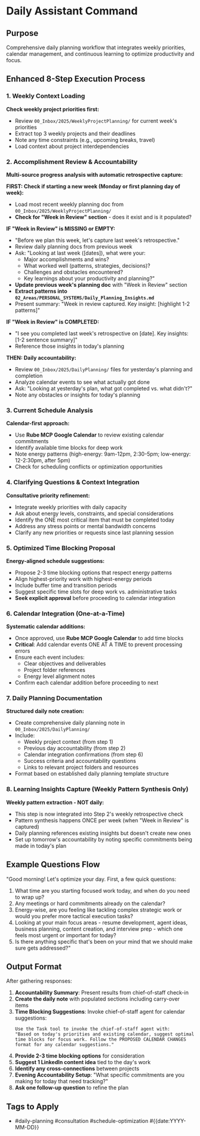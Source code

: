 # Daily Assistant Command

## Purpose
Comprehensive daily planning workflow that integrates weekly priorities, calendar management, and continuous learning to optimize productivity and focus.

## Enhanced 8-Step Execution Process

### 1. Weekly Context Loading
**Check weekly project priorities first:**
- Review `00_Inbox/2025/WeeklyProjectPlanning/` for current week's priorities
- Extract top 3 weekly projects and their deadlines
- Note any time constraints (e.g., upcoming breaks, travel)
- Load context about project interdependencies

### 2. Accomplishment Review & Accountability
**Multi-source progress analysis with automatic retrospective capture:**

**FIRST: Check if starting a new week (Monday or first planning day of week):**
- Load most recent weekly planning doc from `00_Inbox/2025/WeeklyProjectPlanning/`
- **Check for "Week in Review" section** - does it exist and is it populated?

**IF "Week in Review" is MISSING or EMPTY:**
- "Before we plan this week, let's capture last week's retrospective."
- Review daily planning docs from previous week
- Ask: "Looking at last week ([dates]), what were your:
  - Major accomplishments and wins?
  - What worked well (patterns, strategies, decisions)?
  - Challenges and obstacles encountered?
  - Key learnings about your productivity and planning?"
- **Update previous week's planning doc** with "Week in Review" section
- **Extract patterns into `02_Areas/PERSONAL_SYSTEMS/Daily_Planning_Insights.md`**
- Present summary: "Week in review captured. Key insight: [highlight 1-2 patterns]"

**IF "Week in Review" is COMPLETED:**
- "I see you completed last week's retrospective on [date]. Key insights: [1-2 sentence summary]"
- Reference those insights in today's planning

**THEN: Daily accountability:**
- Review `00_Inbox/2025/DailyPlanning/` files for yesterday's planning and completion
- Analyze calendar events to see what actually got done
- Ask: "Looking at yesterday's plan, what got completed vs. what didn't?"
- Note any obstacles or insights for today's planning

### 3. Current Schedule Analysis
**Calendar-first approach:**
- Use **Rube MCP Google Calendar** to review existing calendar commitments
- Identify available time blocks for deep work
- Note energy patterns (high-energy: 9am-12pm, 2:30-5pm; low-energy: 12-2:30pm, after 5pm)
- Check for scheduling conflicts or optimization opportunities

### 4. Clarifying Questions & Context Integration
**Consultative priority refinement:**
- Integrate weekly priorities with daily capacity
- Ask about energy levels, constraints, and special considerations
- Identify the ONE most critical item that must be completed today
- Address any stress points or mental bandwidth concerns
- Clarify any new priorities or requests since last planning session

### 5. Optimized Time Blocking Proposal
**Energy-aligned schedule suggestions:**
- Propose 2-3 time blocking options that respect energy patterns
- Align highest-priority work with highest-energy periods
- Include buffer time and transition periods
- Suggest specific time slots for deep work vs. administrative tasks
- **Seek explicit approval** before proceeding to calendar integration

### 6. Calendar Integration (One-at-a-Time)
**Systematic calendar additions:**
- Once approved, use **Rube MCP Google Calendar** to add time blocks
- **Critical**: Add calendar events ONE AT A TIME to prevent processing errors
- Ensure each event includes:
  - Clear objectives and deliverables
  - Project folder references
  - Energy level alignment notes
- Confirm each calendar addition before proceeding to next

### 7. Daily Planning Documentation
**Structured daily note creation:**
- Create comprehensive daily planning note in `00_Inbox/2025/DailyPlanning/`
- Include:
  - Weekly project context (from step 1)
  - Previous day accountability (from step 2)
  - Calendar integration confirmations (from step 6)
  - Success criteria and accountability questions
  - Links to relevant project folders and resources
- Format based on established daily planning template structure

### 8. Learning Insights Capture (Weekly Pattern Synthesis Only)
**Weekly pattern extraction - NOT daily:**
- This step is now integrated into Step 2's weekly retrospective check
- Pattern synthesis happens ONCE per week (when "Week in Review" is captured)
- Daily planning references existing insights but doesn't create new ones
- Set up tomorrow's accountability by noting specific commitments being made in today's plan

## Example Questions Flow

"Good morning! Let's optimize your day. First, a few quick questions:

1. What time are you starting focused work today, and when do you need to wrap up?
2. Any meetings or hard commitments already on the calendar?
3. Energy-wise, are you feeling like tackling complex strategic work or would you prefer more tactical execution tasks?
4. Looking at your main focus areas - resume development, agent ideas, business planning, content creation, and interview prep - which one feels most urgent or important for today?
5. Is there anything specific that's been on your mind that we should make sure gets addressed?"

## Output Format
After gathering responses:
1. **Accountability Summary**: Present results from chief-of-staff check-in
2. **Create the daily note** with populated sections including carry-over items
3. **Time Blocking Suggestions**: Invoke chief-of-staff agent for calendar suggestions:
   ```
   Use the Task tool to invoke the chief-of-staff agent with:
   "Based on today's priorities and existing calendar, suggest optimal time blocks for focus work. Follow the PROPOSED CALENDAR CHANGES format for any calendar suggestions."
   ```
4. **Provide 2-3 time blocking options** for consideration
5. **Suggest 1 LinkedIn content idea** tied to the day's work
6. **Identify any cross-connections** between projects
7. **Evening Accountability Setup**: "What specific commitments are you making for today that need tracking?"
8. **Ask one follow-up question** to refine the plan

## Tags to Apply
- #daily-planning #consultation #schedule-optimization #{{date:YYYY-MM-DD}}